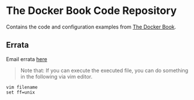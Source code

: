 # The Docker Book Code Repository

Contains the code and configuration examples from [The Docker
Book](http://www.dockerbook.com).

## Errata

Email errata [here](mailto:james+dockererrata@lovedthanlost.net)

> Note that: If you can execute the executed file, you can do something in the following via vim editor.

```
vim filename
set ff=unix
```

